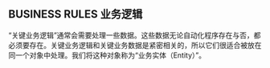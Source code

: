 ## BUSINESS RULES 业务逻辑     

“关键业务逻辑”通常会需要处理一些数据。这些数据无论自动化程序存在与否，都必须要存在。关键业务逻辑和关键业务数据是紧密相关的，所以它们很适合被放在同一个对象中处理。我们将这种对象称为“业务实体（Entity）”。     

